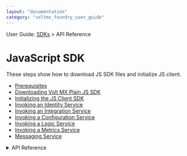 ```yaml
---
layout: "documentation"
category: "voltmx_foundry_user_guide"
---
```


User Guide: [SDKs](../Foundry_SDKs.html) > API Reference

# JavaScript SDK

These steps show how to download JS SDK files and initialize JS client.

- [Prerequisites](Prerequisites_JS.html)
- [Downloading Volt MX Plain JS SDK](Download_VoltMX_Plain_SDK_Files_JS.html)
- [Initializing the JS Client SDK](Initializing_Client_SDK_JS.html)
- [Invoking an Identity Service](Invoking_Identity_Service_JS.html)
- [Invoking an Integration Service](Invoking_Integration_Service_JS.html)
- [Invoking a Configuration Service](Invoking_Configuration_Service_JS.html)
- [Invoking a Logic Service](Invoking_Logic_Service_JS.html)
- [Invoking a Metrics Service](Invoking_Metrics_Object_JS.html)
- [Messaging Service](MessagingService_JS.html)

<!-- <details close markdown="block"><summary>API Reference</summary>

    To view the API Reference for Plain JS, click [VoltMX JS docset](http://docs.voltmx.com/8_x_PDFs/voltmxfoundry/voltmx_docsets/js/voltmx-sdk.doc/index.html).
</details> -->

<details close markdown="block"><summary>API Reference</summary>To view the API Reference for Plain JS, click <a href="http://docs.voltmx.com/8_x_PDFs/voltmxfoundry/voltmx_docsets/js/voltmx-sdk.doc/index.html">VoltMX JS docset</a>.
</details>
